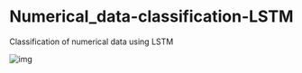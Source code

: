 # Numerical_data-classification-LSTM
Classification of numerical data using LSTM  



![img](https://i.imgur.com/zqgiLOj.png)

